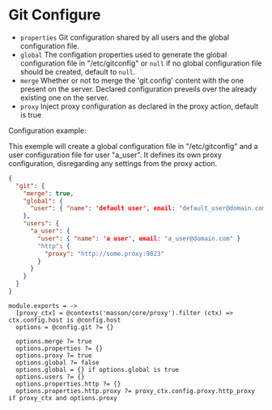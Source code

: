 
# Git Configure

*   `properties`
    Git configuration shared by all users and the global
    configuration file.
*   `global`
    The configation properties used to generate
    the global configuration file in "/etc/gitconfig" or `null`
    if no global configuration file should be created, default
    to `null`.
*   `merge`
    Whether or not to merge the 'git.config' content
    with the one present on the server. Declared
    configuration preveils over the already existing
    one on the server.
*   `proxy`
    Inject proxy configuration as declared in the
    proxy action, default is true

Configuration example:

This exemple will create a global configuration file
in "/etc/gitconfig" and a user configuration file for
user "a_user". It defines its own proxy configuration, disregarding
any settings from the proxy action.

```json
{
  "git": {
    "merge": true,
    "global": {
      "user": { "name": 'default user', email: "default_user@domain.com" }
    },
    "users": {
      "a_user": {
        "user": { "name": 'a user', email: "a_user@domain.com" }
        "http": {
          "proxy": "http://some.proxy:9823"
        }
      }
    }
  }
}
```

    module.exports = ->
      [proxy_ctx] = @contexts('masson/core/proxy').filter (ctx) => ctx.config.host is @config.host
      options = @config.git ?= {}

      options.merge ?= true
      options.properties ?= {}
      options.proxy ?= true
      options.global ?= false
      options.global = {} if options.global is true
      options.users ?= {}
      options.properties.http ?= {}
      options.properties.http.proxy ?= proxy_ctx.config.proxy.http_proxy if proxy_ctx and options.proxy
